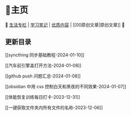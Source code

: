 # 🏡主页

🚀 [生活专栏](%E7%94%9F%E6%B4%BB%E4%B8%93%E6%A0%8F.md) | [学习笔记](%E5%AD%A6%E4%B9%A0%E7%AC%94%E8%AE%B0.md) | [优质内容](%E4%BC%98%E8%B4%A8%E5%86%85%E5%AE%B9.md) | [[00原创文章|原创文章]] 🎯

## 更新目录

[[syncthing 同步基础教程-2024-01-10]]

[[汽车前引擎盖打开方法-2024-01-08]]

[[github push 问题汇总-2024-01-08]]

[[obsidian 中用 css 控制白天和黑夜的不同效果-2024-01-07]]

[[体能恢复训练每日打卡-2023-12-31]]

[[一键获取文件夹内所有文件的名称-2023-12-06]]